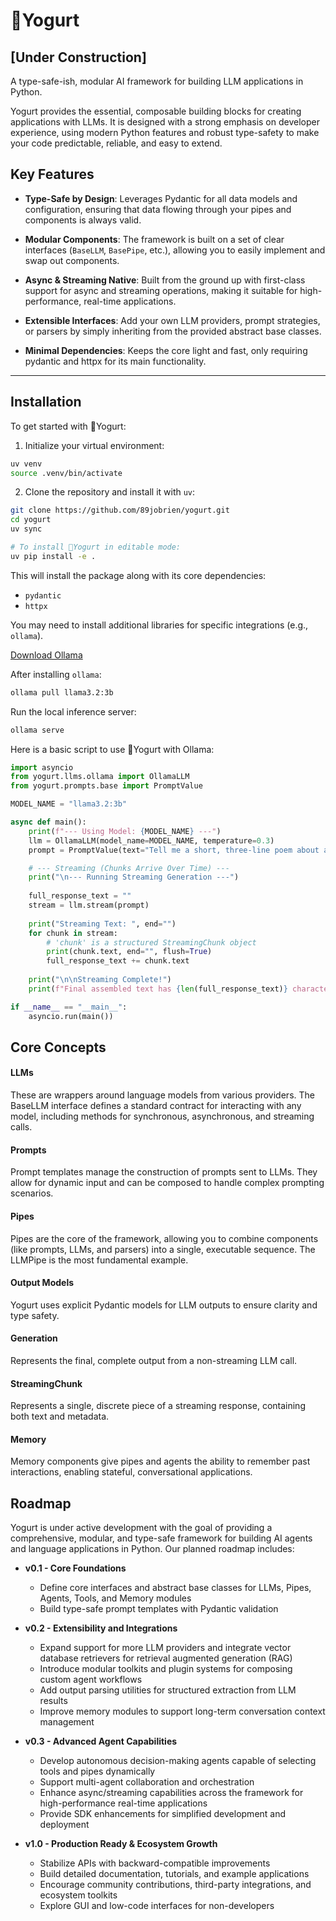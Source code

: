 # 🍦Yogurt

## [Under Construction]

A type-safe-ish, modular AI framework for building LLM applications in Python.

Yogurt provides the essential, composable building blocks for creating applications with LLMs. It is designed with a strong emphasis on developer experience, using modern Python features and robust type-safety to make your code predictable, reliable, and easy to extend.

## Key Features

- **Type-Safe by Design**: Leverages Pydantic for all data models and configuration, ensuring that data flowing through your pipes and components is always valid.

- **Modular Components**: The framework is built on a set of clear interfaces (`BaseLLM`, `BasePipe`, etc.), allowing you to easily implement and swap out components.

- **Async & Streaming Native**: Built from the ground up with first-class support for async and streaming operations, making it suitable for high-performance, real-time applications.

- **Extensible Interfaces**: Add your own LLM providers, prompt strategies, or parsers by simply inheriting from the provided abstract base classes.

- **Minimal Dependencies**: Keeps the core light and fast, only requiring pydantic and httpx for its main functionality.

---

## Installation

To get started with 🍦Yogurt: 

1. Initialize your virtual environment:

```bash
uv venv
source .venv/bin/activate
```

2. Clone the repository and install it with `uv`:

```bash
git clone https://github.com/89jobrien/yogurt.git
cd yogurt
uv sync
```
```bash
# To install 🍦Yogurt in editable mode:
uv pip install -e .
```

This will install the package along with its core dependencies:
- `pydantic`
- `httpx`

You may need to install additional libraries for specific integrations (e.g., `ollama`).

[Download Ollama](https://ollama.com/)

After installing `ollama`:

```bash
ollama pull llama3.2:3b
```

Run the local inference server:

```bash
ollama serve
```

Here is a basic script to use 🍦Yogurt with Ollama:

```python
import asyncio
from yogurt.llms.ollama import OllamaLLM
from yogurt.prompts.base import PromptValue

MODEL_NAME = "llama3.2:3b"

async def main():
    print(f"--- Using Model: {MODEL_NAME} ---")
    llm = OllamaLLM(model_name=MODEL_NAME, temperature=0.3)
    prompt = PromptValue(text="Tell me a short, three-line poem about a river.")

    # --- Streaming (Chunks Arrive Over Time) ---
    print("\n--- Running Streaming Generation ---")
    
    full_response_text = ""
    stream = llm.stream(prompt)
    
    print("Streaming Text: ", end="")
    for chunk in stream:
        # 'chunk' is a structured StreamingChunk object
        print(chunk.text, end="", flush=True)
        full_response_text += chunk.text
            
    print("\n\nStreaming Complete!")
    print(f"Final assembled text has {len(full_response_text)} characters.")

if __name__ == "__main__":
    asyncio.run(main())
```

## Core Concepts

#### LLMs
These are wrappers around language models from various providers. The BaseLLM interface defines a standard contract for interacting with any model, including methods for synchronous, asynchronous, and streaming calls.

#### Prompts
Prompt templates manage the construction of prompts sent to LLMs. They allow for dynamic input and can be composed to handle complex prompting scenarios.

#### Pipes
Pipes are the core of the framework, allowing you to combine components (like prompts, LLMs, and parsers) into a single, executable sequence. The LLMPipe is the most fundamental example.

#### Output Models
Yogurt uses explicit Pydantic models for LLM outputs to ensure clarity and type safety.

#### Generation
Represents the final, complete output from a non-streaming LLM call.

#### StreamingChunk
Represents a single, discrete piece of a streaming response, containing both text and metadata.

#### Memory
Memory components give pipes and agents the ability to remember past interactions, enabling stateful, conversational applications.

## Roadmap

Yogurt is under active development with the goal of providing a comprehensive, modular, and type-safe framework for building AI agents and language applications in Python. Our planned roadmap includes:

- **v0.1 - Core Foundations**
  - Define core interfaces and abstract base classes for LLMs, Pipes, Agents, Tools, and Memory modules  
  - Build type-safe prompt templates with Pydantic validation

- **v0.2 - Extensibility and Integrations**
  - Expand support for more LLM providers and integrate vector database retrievers for retrieval augmented generation (RAG)
  - Introduce modular toolkits and plugin systems for composing custom agent workflows
  - Add output parsing utilities for structured extraction from LLM results
  - Improve memory modules to support long-term conversation context management

- **v0.3 - Advanced Agent Capabilities**
  - Develop autonomous decision-making agents capable of selecting tools and pipes dynamically
  - Support multi-agent collaboration and orchestration
  - Enhance async/streaming capabilities across the framework for high-performance real-time applications
  - Provide SDK enhancements for simplified development and deployment  

- **v1.0 - Production Ready & Ecosystem Growth**
  - Stabilize APIs with backward-compatible improvements
  - Build detailed documentation, tutorials, and example applications
  - Encourage community contributions, third-party integrations, and ecosystem toolkits
  - Explore GUI and low-code interfaces for non-developers
